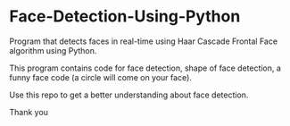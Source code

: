 # Face-Detection-Using-Python

Program that detects faces in real-time using Haar Cascade Frontal Face algorithm using Python.

This program contains code for face detection, shape of face detection, a funny face code (a circle will come on your face).

Use this repo to get a better understanding about face detection.

Thank you
